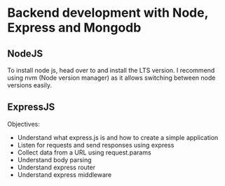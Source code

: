 # Backend development with Node, Express and Mongodb
## NodeJS
To install node js, head over to <website> and install the LTS version.
I recommend using nvm (Node version manager) as it allows switching between node versions easily.

## ExpressJS
Objectives:
- Understand what express.js is and how to create a simple application
- Listen for requests and send responses using express
- Collect data from a URL using request.params
- Understand body parsing
- Understand express router
- Understand express middleware
